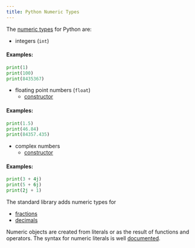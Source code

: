 ```yaml
---
title: Python Numeric Types
---
```

The <a href='https://docs.python.org/3/library/stdtypes.html#numeric-types-int-float-complex' target='_blank' rel='nofollow'>numeric types</a> for Python are:

*   integers (`int`)
#### Examples:

```py
print(1)
print(100)
print(8435367)
```
*   floating point numbers (`float`)
    *   <a href='https://docs.python.org/3/library/functions.html#float' target='_blank' rel='nofollow'>constructor</a>
#### Examples:

```py
print(1.5)
print(46.84)
print(84357.435)
```
*   complex numbers
    *   <a href='https://docs.python.org/3/library/functions.html#complex' target='_blank' rel='nofollow'>constructor</a>
#### Examples:

```python
print(3 + 4j)
print(5 + 6j)
print(2j + 1)
```
The standard library adds numeric types for

*   <a href='https://docs.python.org/3/library/fractions.html#module-fractions' target='_blank' rel='nofollow'>fractions</a>
*   <a href='https://docs.python.org/3/library/decimal.html#module-decimal' target='_blank' rel='nofollow'>decimals</a>

Numeric objects are created from literals or as the result of functions and operators. The syntax for numeric literals is well <a href='https://docs.python.org/3/reference/lexical_analysis.html#numeric-literals' target='_blank' rel='nofollow'>documented</a>.
